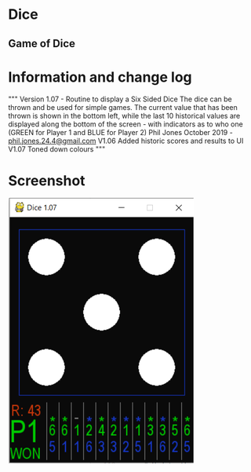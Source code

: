 # Dice

## Game of Dice

# Information and change log

""" Version 1.07 - Routine to display a Six Sided Dice
The dice can be thrown and be used for simple games.
The current value that has been thrown is shown in the bottom left, while the last 10 historical values are
displayed along the bottom of the screen - with indicators as to who one (GREEN for Player 1 and BLUE for Player 2) 
Phil Jones October 2019 - phil.jones.24.4@gmail.com
V1.06 Added historic scores and results to UI
V1.07 Toned down colours
"""

# Screenshot

![Alt text](/game_of_dice.PNG?raw=true "Screenshot of V1.07")
